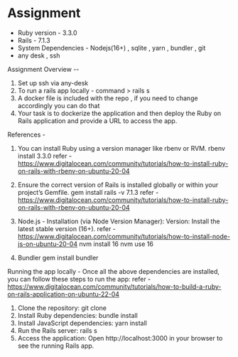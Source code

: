 
# Assignment

* Ruby version - 3.3.0
* Rails - 7.1.3
* System Dependencies - Nodejs(16+) , sqlite , yarn , bundler , git
* any desk , ssh

  
Assignment Overview --
1. Set up ssh via any-desk
2. To run a rails app locally - command > rails s
3. A docker file is included with the repo , if you need to change accordingly you can do that
4. Your task is to dockerize the application and then  deploy the  Ruby on Rails application and provide a  URL to access the app.


References -
1. You can install Ruby using a version manager like rbenv or RVM.
   rbenv install 3.3.0
  refer - https://www.digitalocean.com/community/tutorials/how-to-install-ruby-on-rails-with-rbenv-on-ubuntu-20-04

2. Ensure the correct version of Rails is installed globally or within your project’s Gemfile.
   gem install rails -v 7.1.3
   refer - https://www.digitalocean.com/community/tutorials/how-to-install-ruby-on-rails-with-rbenv-on-ubuntu-20-04
   
4. Node.js - Installation (via Node Version Manager):
   Version: Install the latest stable version (16+).
   refer - https://www.digitalocean.com/community/tutorials/how-to-install-node-js-on-ubuntu-20-04
   nvm install 16
   nvm use 16
6. Bundler
  gem install bundler

Running the app locally - Once all the above dependencies are installed, you can follow these steps to run the app: refer - https://www.digitalocean.com/community/tutorials/how-to-build-a-ruby-on-rails-application-on-ubuntu-22-04
1. Clone the repository:  git clone <repo-url>
2. Install Ruby dependencies:   bundle install
3. Install JavaScript dependencies: yarn install
4. Run the Rails server: rails s
5. Access the application:  Open http://localhost:3000 in your browser to see the running Rails app.



